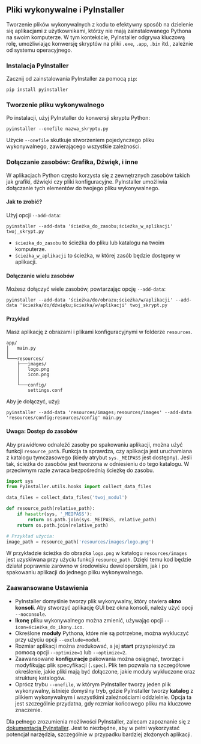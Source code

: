 ## Pliki wykonywalne i PyInstaller

Tworzenie plików wykonywalnych z kodu to efektywny sposób na dzielenie się aplikacjami z użytkownikami, którzy nie mają zainstalowanego Pythona na swoim komputerze. W tym kontekście, PyInstaller odgrywa kluczową rolę, umożliwiając konwersję skryptów na pliki `.exe`, `.app`, `.bin` itd., zależnie od systemu operacyjnego.

### Instalacja PyInstaller

Zacznij od zainstalowania PyInstaller za pomocą `pip`:

`pip install pyinstaller`

### Tworzenie pliku wykonywalnego

Po instalacji, użyj PyInstaller do konwersji skryptu Python:

```
pyinstaller --onefile nazwa_skryptu.py
```

Użycie `--onefile` skutkuje stworzeniem pojedynczego pliku wykonywalnego, zawierającego wszystkie zależności.

### Dołączanie zasobów: Grafika, Dźwięk, i inne

W aplikacjach Python często korzysta się z zewnętrznych zasobów takich jak grafiki, dźwięki czy pliki konfiguracyjne. PyInstaller umożliwia dołączanie tych elementów do twojego pliku wykonywalnego.

#### Jak to zrobić?

Użyj opcji `--add-data`:

```
pyinstaller --add-data 'ścieżka_do_zasobu;ścieżka_w_aplikacji' twoj_skrypt.py
```

- `ścieżka_do_zasobu` to ścieżka do pliku lub katalogu na twoim komputerze.
- `ścieżka_w_aplikacji` to ścieżka, w której zasób będzie dostępny w aplikacji.

#### Dołączanie wielu zasobów

Możesz dołączyć wiele zasobów, powtarzając opcję `--add-data`:

```
pyinstaller --add-data 'ścieżka/do/obrazu;ścieżka/w/aplikacji' --add-data 'ścieżka/do/dźwięku;ścieżka/w/aplikacji' twoj_skrypt.py
```

#### Przykład

Masz aplikację z obrazami i plikami konfiguracyjnymi w folderze `resources`. 

```
app/
│   main.py
│
└───resources/
    ├───images/
    │   logo.png
    │   icon.png
    │
    └───config/
        settings.conf
```

Aby je dołączyć, użyj:

```
pyinstaller --add-data 'resources/images;resources/images' --add-data 'resources/config;resources/config' main.py
```

#### Uwaga: Dostęp do zasobów

Aby prawidłowo odnaleźć zasoby po spakowaniu aplikacji, można użyć funkcji `resource_path`. Funkcja ta sprawdza, czy aplikacja jest uruchamiana z katalogu tymczasowego (kiedy atrybut `sys._MEIPASS` jest dostępny). Jeśli tak, ścieżka do zasobów jest tworzona w odniesieniu do tego katalogu. W przeciwnym razie zwraca bezpośrednią ścieżkę do zasobu.

```python
import sys
from PyInstaller.utils.hooks import collect_data_files

data_files = collect_data_files('twoj_modul')

def resource_path(relative_path):
    if hasattr(sys, '_MEIPASS'):
        return os.path.join(sys._MEIPASS, relative_path)
    return os.path.join(relative_path)

# Przykład użycia:
image_path = resource_path('resources/images/logo.png')
```

W przykładzie ścieżka do obrazka `logo.png` w katalogu `resources/images` jest uzyskiwana przy użyciu funkcji `resource_path`. Dzięki temu kod będzie działał poprawnie zarówno w środowisku deweloperskim, jak i po spakowaniu aplikacji do jednego pliku wykonywalnego.

### Zaawansowane Ustawienia

- PyInstaller domyślnie tworzy plik wykonywalny, który otwiera **okno konsoli**. Aby stworzyć aplikację GUI bez okna konsoli, należy użyć opcji `--noconsole`.
- **Ikonę** pliku wykonywalnego można zmienić, używając opcji `--icon=ścieżka_do_ikony.ico`.
- Określone **moduły** Pythona, które nie są potrzebne, można wykluczyć przy użyciu opcji `--exclude=moduł`.
- Rozmiar aplikacji można zredukować, a jej **start** przyspieszyć za pomocą opcji `--optimize=1` lub `--optimize=2`.
- Zaawansowane **konfiguracje** pakowania można osiągnąć, tworząc i modyfikując plik specyfikacji (`.spec`). Plik ten pozwala na szczegółowe określenie, jakie pliki mają być dołączone, jakie moduły wykluczone oraz strukturę katalogów.
- Oprócz trybu `--onefile`, w którym PyInstaller tworzy jeden plik wykonywalny, istnieje domyślny tryb, gdzie PyInstaller tworzy **katalog** z plikiem wykonywalnym i wszystkimi zależnościami oddzielnie. Opcja ta jest szczególnie przydatna, gdy rozmiar końcowego pliku ma kluczowe znaczenie.

Dla pełnego zrozumienia możliwości PyInstaller, zalecam zapoznanie się z [dokumentacją PyInstaller](https://pyinstaller.readthedocs.io/en/stable/index.html). Jest to niezbędne, aby w pełni wykorzystać potencjał narzędzia, szczególnie w przypadku bardziej złożonych aplikacji.
